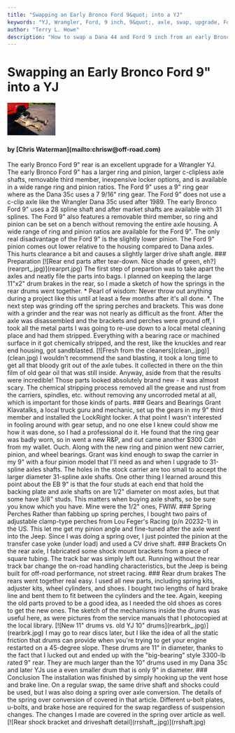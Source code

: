 ```yaml
---
title: "Swapping an Early Bronco Ford 9&quot; into a YJ"
keywords: "YJ, Wrangler, Ford, 9 inch, 9&quot;, axle, swap, upgrade, Ford 9, Bronco"
author: "Terry L. Howe"
description: "How to swap a Dana 44 and Ford 9 inch from an early Bronco into a Jeep Wrangler YJ."
---
```


# Swapping an Early Bronco Ford 9" into a YJ
[![...and rear (note how close the lengths are)](rearcmp_.jpg)](rearcmp.jpg)
<H4>by [Chris Waterman](mailto:chrisw@off-road.com)</H4>
The early Bronco Ford 9" rear is an excellent upgrade for a
Wrangler YJ.  The early Bronco Ford 9" has a larger ring and
pinion, larger c-clipless axle shafts, removable third member,
inexpensive locker options, and is available in a wide range ring
and pinion ratios.  The Ford 9" uses a 9" ring gear where
as the Dana 35c uses a 7 9/16" ring gear.  The Ford 9"
does not use a c-clip axle like the Wrangler Dana 35c used after 1989.
The early Bronco Ford 9" uses a 28 spline shaft and after market
shafts are available with 31 splines.
The Ford 9" also features a removable third member, so ring
and pinion can be set on a bench without removing the entire axle
housing.  A wide range of ring and pinion ratios are available for
the Ford 9".
The only real disadvantage of the Ford 9" is the slightly lower
pinion.  The Ford 9" pinion comes out lower relative to the
housing compared to Dana axles.  This hurts clearance a bit and
causes a slightly larger drive shaft angle.
### Preparation
[![Rear end parts after tear-down.  Nice shade of green, eh?](rearprt_.jpg)](rearprt.jpg)
The first step of prepartion was to take apart the axles and neatly
file the parts into bags.  I planned on keeping the large
11"x2" drum brakes in the rear, so I made a sketch of
how the springs in the rear drums went together.
*
Pearl of wisdom: Never throw out anything during a project like
this until at least a few months after it's all done.
*.
The next step was grinding off the spring perches and brackets.
This was done with a grinder and the rear was not nearly as difficult
as the front.  After the axle was disassembled and the brackets
and perches were ground off, I took all the metal parts
I was going to re-use down to a local metal cleaning place and had them
stripped. Everything with a bearing race or machined surface in it
got chemically stripped, and the rest, like the knuckles and rear end
housing, got sandblasted.
[![Fresh from the cleaners](clean_.jpg)](clean.jpg)
I wouldn't recommend the sand blasting, it took a long time
to get all that bloody grit out of the axle tubes.  It collected in
there on the thin film of old gear oil that was still inside. Anyway,
aside from that the results were incredible! Those parts looked
absolutely brand new - it was almost scary. The chemical stripping
process removed all the grease and rust from the carriers, spindles,
etc. without removing any uncorroded metal at all, which is important
for those kinds of parts.
### Gears and Bearings
Grant Klavatalks, a local truck guru and mechanic, set up the gears
in my 9" third member and installed the LockRight locker. A that
point I wasn't interested in fooling around with gear setup, and
no one else I knew could show me how it was done, so I had a
professional do it. He found that the ring gear was badly worn,
so in went a new R&P, and out came another $300 Cdn from my
wallet. Ouch.  Along with the new ring and pinion went new carrier,
pinion, and wheel bearings.
Grant was kind enough to swap the carrier in my 9" with a
four pinion model that I'll need as and when I upgrade to 31-spline
axles shafts.  The holes in the stock carrier are too small to
accept the larger diameter 31-spline axle shafts.
One other thing I learned around this point about the EB 9"
is that the four studs at each end that hold the backing plate and axle
shafts on are 1/2" diameter on most axles, but that some have 3/8"
studs. This matters when buying axle shafts, so be sure you know
which you have.  Mine were the 1/2" ones, FWIW.
### Spring Perches
Rather than fabbing up spring perches, I bought two pairs of
adjustable clamp-type perches from Lou Feger's Racing
(p/n 20232-1) in the US. This let me get my pinion angle and
fine-tuned after the axle went into the Jeep.  Since I was
doing a spring over, I just pointed the pinion at the transfer
case yoke (under load) and used a CV drive shaft.
### Brackets
On the rear axle, I fabricated some shock mount brackets from
a piece of square tubing.  The track bar was simply left out.
Running without the rear track bar change the on-road handling
characteristics,
but the Jeep is being built for off-road performance, not
street racing.
### Rear drum brakes
The rears went together real easy. I used all new parts,
including spring kits, adjuster kits, wheel cylinders, and shoes.
I bought two lengths of hard brake line and bent them to fit between
the cylinders and the tee.  Again, keeping the old parts proved to
be a good idea, as I needed the old shoes as cores to get the new
ones. The sketch of the mechanisms inside the drums was useful here,
as were pictures from the service manuals that I photocopied at
the local library.
[![New 11" drums vs. old YJ 10" drums](rearbrk_.jpg)](rearbrk.jpg)
I may go to rear discs later, but I like the idea of all the static
friction that drums can provide when you're trying to get your engine
restarted on a 45-degree slope. These drums are 11" in diameter, thanks
to the fact that I lucked out and ended up with the "big-bearing" style
3300-lb rated 9" rear.  They are much larger than the 10" drums used
in my Dana 35c and later YJs use a even smaller drum that is only 9"
in diameter.
### Conclusion
The installation was finished by simply hooking up the vent hose
and brake line.  On a regular swap, the same drive shaft and shocks
could be used, but I was also doing a spring over axle conversion.
The details of the spring over conversion of covered in that
article.  Different u-bolt plates, u-bolts, and brake hose
are required for the swap regardless of suspension changes.
The changes I made are covered in the spring over article as well.
[![Rear shock bracket and driveshaft detail](rrshaft_.jpg)](rrshaft.jpg)
</blockquote>